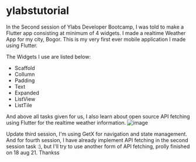 # ylabstutorial

In the Second session of Ylabs Developer Bootcamp, I was told to make a Flutter app consisting at minimum of 4 widgets.
I made a realtime Weather App for my city, Bogor. This is my very first ever mobile application I made using Flutter.

The Widgets I use are listed below:
- Scaffold
- Collumn
- Padding
- Text
- Expanded
- ListView
- ListTile

And above all tasks given for us, I also learn about open source API fetching using Flutter for the realtime weather information. 
![image](https://user-images.githubusercontent.com/61260701/128986676-35ddd004-9502-4413-ba2c-fc9bed16f83a.png)

Update third session, I'm using GetX for navigation and state management. And for fourth session, I have already implement API fetching in the second session task :), but I'll try to use another form of API fetching, prolly finished on 18 aug 21. Thankss
